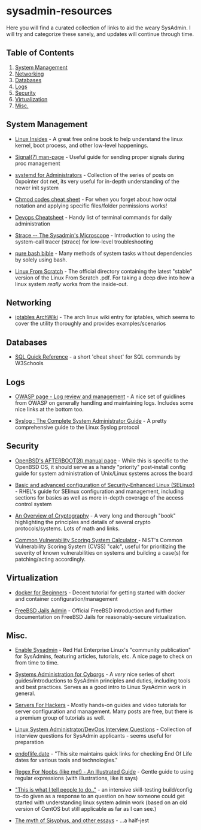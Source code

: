 # sysadmin-resources
Here you will find a curated collection of links to aid the weary SysAdmin. I will try and categorize these sanely, and updates will continue through time.

## Table of Contents

1. [System Management](SystemManagement)
2. [Networking](Networking)
3. [Databases](Databases)
4. [Logs](Logs)
5. [Security](Security)
6. [Virtualization](Virtualization)
7. [Misc.](Misc.)

## System Management
+ [Linux Insides](https://0xax.gitbooks.io/linux-insides/) - A great free online book to help understand the linux kernel, boot process, and other low-level happenings.

+ [Signal(7) man-page](http://man7.org/linux/man-pages/man7/signal.7.html) - Useful guide for sending proper signals during proc management

+ [systemd for Administrators](https://gist.github.com/bcremer/8cdf6900c35dda65f387) - Collection of the series of posts on 0xpointer dot net, its very useful for in-depth understanding of the newer init system

+ [Chmod codes cheat sheet](https://gist.github.com/juanarbol/c44e736be70279c1fd5d68aa24f9d8be) - For when you forget about how octal notation and applying specific files/folder permissions works!

+ [Devops Cheatsheet](https://rubytune.com/cheat/) - Handy list of terminal commands for daily administration

+ [Strace -- The Sysadmin's Microscope](https://blogs.oracle.com/linux/strace-the-sysadmins-microscope-v2) - Introduction to using the system-call tracer (strace) for low-level troubleshooting

+ [pure bash bible](https://github.com/dylanaraps/pure-bash-bible) - Many methods of system tasks without dependencies by solely using bash.

+ [Linux From Scratch](http://www.linuxfromscratch.org/lfs/downloads/stable/) - The official directory containing the latest "stable" version of the Linux From Scratch .pdf. For taking a deep dive into how a linux system _really_ works from the inside-out.

## Networking
+ [iptables ArchWiki](https://wiki.archlinux.org/index.php/Iptables) - The arch linux wiki entry for iptables, which seems to cover the utility thoroughly and provides examples/scenarios

## Databases
+ [SQL Quick Reference](https://www.w3schools.com/SQL/sql_quickref.asp) - a short 'cheat sheet' for SQL commands by W3Schools

## Logs
+ [OWASP page - Log review and management](https://www.owasp.org/index.php/Log_review_and_management) - A nice set of guidlines from OWASP on generally handling and maintaining logs. Includes some nice links at the bottom too.

+ [Syslog : The Complete System Administrator Guide](https://devconnected.com/syslog-the-complete-system-administrator-guide/) - A pretty comprehensive guide to the Linux Syslog protocol

## Security
+ [OpenBSD's AFTERBOOT(8) manual page](https://man.openbsd.org/afterboot) - While this is specific to the OpenBSD OS, it should serve as a handy "priority" post-install config guide for system administration of Unix/Linux systems across the board

+ [Basic and advanced configuration of Security-Enhanced Linux (SELinux)](https://access.redhat.com/documentation/en-us/red_hat_enterprise_linux/7/html/selinux_users_and_administrators_guide/index) - RHEL's guide for SElinux configuration and management, including sections for basics as well as more in-depth coverage of the access control system

+ [An Overview of Cryptography](https://www.garykessler.net/library/crypto.html) - A very long and thorough "book" highlighting the principles and details of several crypto protocols/systems. Lots of math and links.

+ [Common Vulnerability Scoring System Calculator ](https://nvd.nist.gov/vuln-metrics/cvss/v2-calculator) - NIST's Common Vulnerability Scoring System (CVSS) "calc", useful for prioritizing the severity of known vulnerabilities on systems and building a case(s) for patching/acting accordingly. 

## Virtualization
+ [docker for Beginners](https://docker-curriculum.com/) - Decent tutorial for getting started with docker and container configuration/management

+ [FreeBSD Jails Admin](https://www.freebsd.org/doc/handbook/jails.html) - Official FreeBSD introduction and further documentation on FreeBSD Jails for reasonably-secure virtualization.

## Misc.
+ [Enable Sysadmin](https://www.redhat.com/sysadmin/) - Red Hat Enterprise Linux's "community publication" for SysAdmins, featuring articles, tutorials, etc. A nice page to check on from time to time.

+ [Systems Administration for Cyborgs](http://cyborginstitute.org/projects/administration/) - A _very_ nice series of short guides/introductions to SysAdmin principles and duties, including tools and best practices. Serves as a good intro to Linux SysAdmin work in general.

+ [Servers For Hackers](https://serversforhackers.com/) - Mostly hands-on guides and video tutorials for server configuration and management. Many posts are free, but there is a premium group of tutorials as well.

+ [Linux System Administrator/DevOps Interview Questions](https://github.com/chassing/linux-sysadmin-interview-questions) - Collection of interview questions for SysAdmin applicants - seems useful for preparation

+ [endoflife.date](https://endoflife.date/) - "This site maintains quick links for checking End Of Life dates for various tools and technologies."

+ [Regex For Noobs (like me!) - An Illustrated Guide](https://www.janmeppe.com/blog/regex-for-noobs/) - Gentle guide to using regular expressions (with illustrations, like it says)

+ ["This is what I tell people to do.."](https://www.reddit.com/r/linuxadmin/comments/2s924h/how_did_you_get_your_start/cnnw1ma/) - an intensive skill-testing build/config to-do given as a response to an question on how someone could get started with understanding linux system admin work (based on an old version of CentOS but still applicable as far as I can see.)

+ [The myth of Sisyphus, and other essays](https://archive.org/details/mythofsisyphusot00camu/) - ...a half-jest
